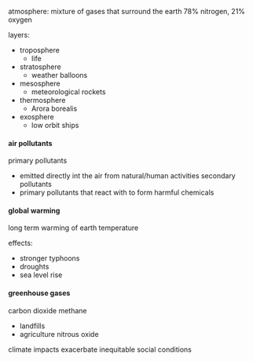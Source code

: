 atmosphere: mixture of gases that surround the earth
78% nitrogen, 21% oxygen

layers:
* troposphere
	* life
* stratosphere
	* weather balloons
* mesosphere
	* meteorological rockets
* thermosphere
	* Arora borealis
* exosphere
	* low orbit ships

#### air pollutants
primary pollutants
* emitted directly int the air from natural/human activities
secondary pollutants
* primary pollutants that react with to form harmful chemicals

#### global warming
long term warming of earth temperature

effects:
* stronger typhoons
* droughts
* sea level rise

#### greenhouse gases
carbon dioxide
methane
* landfills
* agriculture
nitrous oxide


climate impacts exacerbate inequitable social conditions